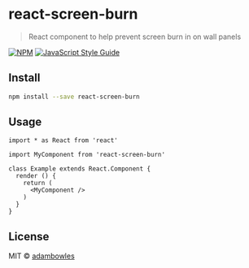 # react-screen-burn

> React component to help prevent screen burn in on wall panels

[![NPM](https://img.shields.io/npm/v/react-screen-burn.svg)](https://www.npmjs.com/package/react-screen-burn) [![JavaScript Style Guide](https://img.shields.io/badge/code_style-standard-brightgreen.svg)](https://standardjs.com)

## Install

```bash
npm install --save react-screen-burn
```

## Usage

```tsx
import * as React from 'react'

import MyComponent from 'react-screen-burn'

class Example extends React.Component {
  render () {
    return (
      <MyComponent />
    )
  }
}
```

## License

MIT © [adambowles](https://github.com/adambowles)

